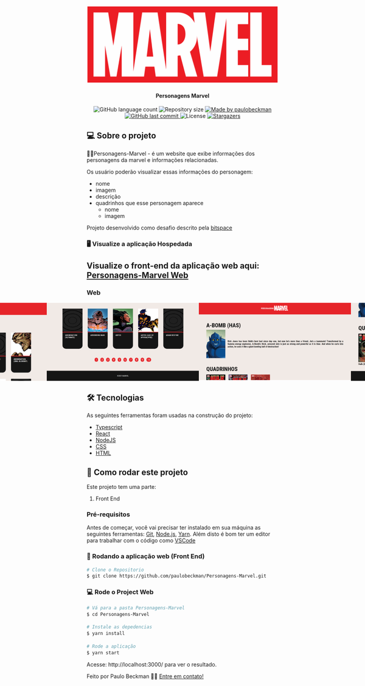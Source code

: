 <h1 align="center">
    <img alt="Personagens Marvel" title="Marvel" src="./src/assets/images/logo-marvel.png" width="500px"/>
</h1>

<h4 align="center"> 
	Personagens Marvel
</h4>
  
<p align="center">
  <img alt="GitHub language count" src="https://img.shields.io/github/languages/count/paulobeckman/Personagens-Marvel?color=%2304D361">
  
  <img alt="Repository size" src="https://img.shields.io/github/repo-size/paulobeckman/Personagens-Marvel">
  
  <a href="https://www.linkedin.com/in/paulobeckman/">
    <img alt="Made by paulobeckman" src="https://img.shields.io/badge/made%20by-paulobeckman-%2304D361">
  </a>
	
  
  <a href="https://github.com/paulobeckman/Personagens-Marvel/commits/master">
    <img alt="GitHub last commit" src="https://img.shields.io/github/last-commit/paulobeckman/Personagens-Marvel">
  </a>

  <img alt="License" src="https://img.shields.io/badge/license-MIT-brightgreen">
   <a href="https://github.com/paulobeckman/Personagens-Marvel/stargazers">
    <img alt="Stargazers" src="https://img.shields.io/github/stars/paulobeckman/Personagens-Marvel?style=social">
  </a>
</p>


## 💻 Sobre o projeto

🧑‍🏫Personagens-Marvel - é um website que exibe informações dos personagens da marvel e informações relacionadas.

Os usuário poderão visualizar essas informações do personagem:
- nome
- imagem  
- descrição
- quadrinhos que esse personagem aparece
  - nome
  - imagem

 
Projeto desenvolvido como desafio descrito pela [bitspace](https://bitspace.solutions/) 



### 🖥 Visualize a aplicação Hospedada

## Visualize o front-end da aplicação web aqui: [Personagens-Marvel Web](parsonagensmarvel.netlify.app)



### Web


<p align="center" style="display: flex; align-items: flex-start; justify-content: center;">
	
  <img alt="Personagens Marvel" title="#Personagens Marvel" src="./github-assets/Personagens-Marvel.gif" width="800px">	
		
  <img alt="Personagens Marvel" title="#Personagens Marvel" src="./github-assets/pagina1.png" width="400px">

  <img alt="Personagens Marvel" title="#Personagens Marvel" src="./github-assets/pagina2.png" width="400px">

  <img alt="Personagens Marvel" title="#Personagens Marvel" src="./github-assets/pagina3.png" width="400px">

  <img alt="Personagens Marvel" title="#Personagens Marvel" src="./github-assets/pagina4.png" width="400px">
</p>


## 🛠 Tecnologias

As seguintes ferramentas foram usadas na construção do projeto:

- [Typescript][ts]
- [React][react]
- [NodeJS][nodejs]
- [CSS][CSS]
- [HTML][HTML]



## 🚀 Como rodar este projeto

Este projeto tem uma parte:
1. Front End


### Pré-requisitos

Antes de começar, você vai precisar ter instalado em sua máquina as seguintes ferramentas:
[Git](https://git-scm.com), [Node.js][nodejs], [Yarn](https://yarnpkg.com/getting-started/install).
Além disto é bom ter um editor para trabalhar com o código como [VSCode][vscode]

### 🎲 Rodando a aplicação web (Front End)

```bash
# Clone o Repositorio
$ git clone https://github.com/paulobeckman/Personagens-Marvel.git
```


### 💻 Rode o Project Web

```bash
# Vá para a pasta Personagens-Marvel
$ cd Personagens-Marvel

# Instale as depedencias
$ yarn install

# Rode a aplicação
$ yarn start
```
Acesse: http://localhost:3000/ para ver o resultado.

Feito por Paulo Beckman 👋🏽 [Entre em contato!](https://www.linkedin.com/in/paulobeckman/)

[nodejs]: https://nodejs.org/
[yarn]: https://yarnpkg.com/
[vscode]: https://code.visualstudio.com/
[CSS]: https://developer.mozilla.org/pt-BR/docs/Web/CSS
[ts]: https://www.typescriptlang.org/
[react]: https://reactjs.org/
[html]: https://developer.mozilla.org/pt-BR/docs/Web/HTML

